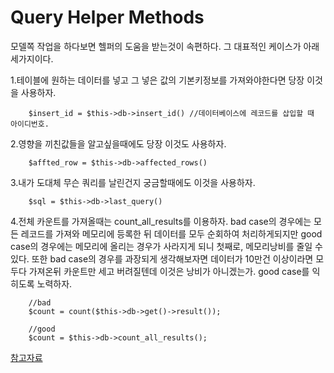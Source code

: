 # Query Helper Methods

모델쪽 작업을 하다보면 헬퍼의 도움을 받는것이 속편하다.
그 대표적인 케이스가 아래 세가지이다.

1.테이블에 원하는 데이터를 넣고 그 넣은 값의 기본키정보를 가져와야한다면 당장 이것을 사용하자.

        $insert_id = $this->db->insert_id() //데이터베이스에 레코드를 삽입할 때 아이디번호.

2.영향을 끼친값들을 알고싶을때에도 당장 이것도 사용하자.

        $affted_row = $this->db->affected_rows()

3.내가 도대체 무슨 쿼리를 날린건지 궁금할때에도 이것을 사용하자.

        $sql = $this->db->last_query()

4.전체 카운트를 가져올때는 count_all_results를 이용하자. bad case의 경우에는 모든 레코드를 가져와 메모리에 등록한 뒤 데이터를 모두 순회하여 처리하게되지만 good case의 경우에는 메모리에 올리는 경우가 사라지게 되니 첫째로, 메모리낭비를 줄일 수 있다. 또한 bad case의 경우를 과장되게 생각해보자면 데이터가 10만건 이상이라면 모두다 가져온뒤 카운트만 세고 버려질텐데 이것은 낭비가 아니겠는가. good case를 익히도록 노력하자.

        //bad
        $count = count($this->db->get()->result());

        //good
        $count = $this->db->count_all_results();




[참고자료](http://www.ciboard.co.kr/user_guide/kr/database/helpers.html)
